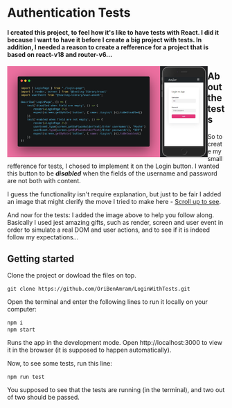 ﻿
# Authentication Tests

<h4> I created this project, to feel how it's like to have tests with React. I did it because I want to have it before I create a big project with tests. In addition, I needed a reason to create a refference for a project that is based on react-v18 and router-v6...</h4>

<img src="src/assets/imgs/carbon2.png" width="70%" style="float: left"/><img src="src/assets/imgs/login-mobile.jpg" width="21.8%" style="float:left"/>

## About the tests
So to create my small refference for tests, I chosed to implement it on the Login button.
I wanted this button to be ***disabled*** when the fields of the username and password are not both with content.

I guess the functionality isn't require explanation, but just to be fair I added an image that might clerify the move I tried to make here - [Scroll up to see](#authentication-tests).

And now for the tests:
I added the image above to help you follow along.
Basically I used jest amazing gifts, such as render, screen and user event in order to simulate a real DOM and user actions, and to see if it is indeed follow my expectations...



## Getting started
Clone the project or dowload the files on top.
```
git clone https://github.com/OriBenAmram/LoginWithTests.git
```
Open the terminal and enter the following lines to run it locally on your computer:
```
npm i
npm start
```
Runs the app in the development mode. Open http://localhost:3000 to view it in the browser (it is supposed to happen automatically).

Now, to see some tests, run this line:
```
npm run test
```
You supposed to see that the tests are running (in the terminal), and two out of two should be passed. 
